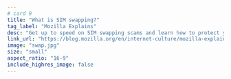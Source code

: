 ```yaml
---
# card 9
title: "What is SIM swapping?"
tag_label: "Mozilla Explains"
desc: "Get up to speed on SIM swapping scams and learn how to protect yourself from this new form of identity theft."
link_url: "https://blog.mozilla.org/en/internet-culture/mozilla-explains/mozilla-explains-sim-swapping/?utm_source=www.mozilla.org&utm_medium=referral&utm_campaign=homepage&utm_content=card"
image: "swap.jpg"
size: "small"
aspect_ratio: "16-9"
include_highres_image: false
---
```


